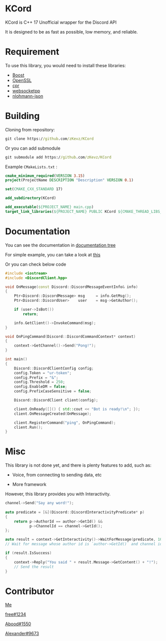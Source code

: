 # KCord
KCord is C++ 17 Unofficial wrapper for the Discord API

It is designed to be as fast as possible, low memory, and reliable.

# Requirement
To use this library, you would need to install these libraries:
- [Boost](https://www.boost.org/)
- [OpenSSL](https://www.openssl.org/)
- [cpr](https://github.com/whoshuu/cpr)
- [websocketpp](https://github.com/zaphoyd/websocketpp)
- [nlohmann-json](https://github.com/nlohmann/json)

# Building
Cloning from repository:

```cmd
git clone https://github.com/zKevz/KCord
```

Or you can add submodule

```cmd
git submodule add https://github.com/zKevz/KCord
```

Example `CMakeLists.txt` :

```cmake
cmake_minimum_required(VERSION 3.15)
project(ProjectName DESCRIPTION "Description" VERSION 0.1)

set(CMAKE_CXX_STANDARD 17)

add_subdirectory(KCord)

add_executable(${PROJECT_NAME} main.cpp)
target_link_libraries(${PROJECT_NAME} PUBLIC KCord ${CMAKE_THREAD_LIBS_INIT})
```

# Documentation
You can see the documentation in [documentation tree](https://github.com/zKevz/KCord/tree/main/documentation)

For simple example, you can take a look at [this](https://github.com/zKevz/KCord/blob/main/examples/SimpleBot.cpp)

Or you can check below code
```cpp
#include <iostream>
#include <DiscordClient.hpp>

void OnMessage(const Discord::DiscordMessageEventInfo& info)
{
    Ptr<Discord::DiscordMessage> msg     = info.GetMsg();
    Ptr<Discord::DiscordUser>    user    = msg->GetAuthor();

    if (user->IsBot())
        return;

    info.GetClient()->InvokeCommand(msg);
}

void OnPingCommand(Discord::DiscordCommandContext* context)
{
    context->GetChannel()->Send("Pong!");
}

int main()
{
    Discord::DiscordClientConfig config;
    config.Token = "ur-token";
    config.Prefix = "&";
    config.Threshold = 250;
    config.EnableDM = false;
    config.PrefixCaseSensitive = false;

    Discord::DiscordClient client(config);

    client.OnReady([]() { std::cout << "Bot is ready!\n"; });
    client.OnMessageCreated(OnMessage);

    client.RegisterCommand("ping", OnPingCommand);
    client.Run();
}

```

# Misc
This library is not done yet, and there is plenty features to add, such as:

- Voice, from connecting to sending data, etc

- More framework

However, this library provides you with Interactivity.

```cpp
channel->Send("Say any word!");
    
auto predicate = [&](Discord::DiscordInteractivityPredicate* p)
{
    return p->AuthorId == author->GetId() && 
           p->ChannelId == channel->GetId();
};

auto result = context->GetInteractivity()->WaitForMessage(predicate, 10s);
// Wait for message whose author id is `author->GetId()` and channel id is `channel->GetId()`

if (result.IsSuccess)
{
    context->Reply("You said " + result.Message->GetContent() + "!");
    // Send the result
}
```

# Contributor
[Me](https://github.com/zKevz)

[free#1234](https://github.com/smhman)

[Abood#1550](https://github.com/AboodTBR)

[Alexander#9673](https://github.com/Alexander9673)

